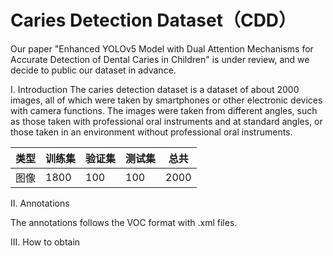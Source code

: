 # Caries Detection Dataset（CDD）
Our paper "Enhanced YOLOv5 Model with Dual Attention Mechanisms for Accurate Detection of Dental Caries in Children" is under review, and we decide to public our dataset in advance. 

I. Introduction
The caries detection dataset is a dataset of about 2000 images, all of which were taken by smartphones or other electronic devices with camera functions. The images were taken from different angles, such as those taken with professional oral instruments and at standard angles, or those taken in an environment without professional oral instruments.

| 类型   | 训练集 | 验证集 | 测试集 | 总共 |
|--------|--------|--------|--------|------|
| 图像   | 1800   | 100    | 100    | 2000 |

II. Annotations


The annotations follows the VOC format with .xml files.

III. How to obtain
